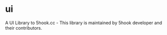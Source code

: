 # ui
A UI Library to 5hook.cc - This library is maintained by 5hook developer and their contributors.
